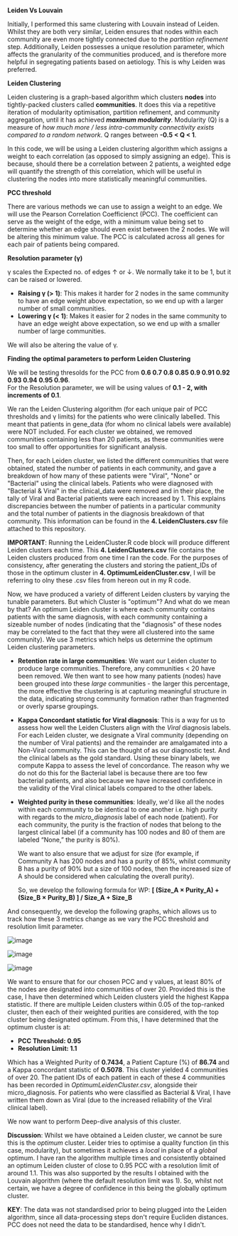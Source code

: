 **Leiden Vs Louvain**

Initially, I performed this same clustering with Louvain instead of Leiden. Whilst they are both very similar, Leiden ensures that nodes within each community are even more tightly connected due to the _partition refinement_ step. Additionally, Leiden possesses a unique resolution parameter, which affects the granularity of the communities produced, and is therefore more helpful in segregating patients based on aetiology. This is why Leiden was preferred.

**Leiden Clustering**

Leiden clustering is a graph-based algorithm which clusters **nodes** into tightly-packed clusters called **communities**.
It does this via a repetitive iteration of modularity optimisation, partition refinement, and community aggregation, until it has achieved _**maximum modularity**_. Modularity (Q) is a measure of _how much more / less intra-community connectivity exists compared to a random network_. Q ranges between **-0.5 < Q < 1**.

In this code, we will be using a Leiden clustering algorithm which assigns a weight to each correlation (as opposed
to simply assigning an edge). This is because, should there be a correlation between 2 patients, a weighted edge
will quantify the strength of this correlation, which will be useful in clustering the nodes into more statistically
meaningful communities. 


**PCC threshold**

There are various methods we can use to assign a weight to an edge. We will use the Pearson Correlation Coefficienct (PCC). The coefficient can serve as the weight of the edge, with a minimum value being set to determine whether an edge should even exist between the 2 nodes. We will be altering this minimum value. The PCC is calculated across all genes for each pair of patients being compared.

**Resolution parameter (γ)**

γ scales the Expected no. of edges ↑ or ↓. We normally take it to be 1, but it can be raised or lowered. 
- **Raising γ (> 1)**: This makes it harder for 2 nodes in the same community to have an edge weight above expectation, so we end up with a larger number of small communities.
- **Lowering γ (< 1)**: Makes it easier for 2 nodes in the same community to have an edge weight above expectation, so we end up with a smaller number of large communities.

We will also be altering the value of γ.

**Finding the optimal parameters to perform Leiden Clustering**

We will be testing thresolds for the PCC from **0.6 0.7 0.8 0.85 0.9 0.91 0.92 0.93 0.94 0.95 0.96**.  
For the Resolution parameter, we will be using values of **0.1 - 2, with increments of 0.1**.

We ran the Leiden Clustering algorithm (for each unique pair of PCC thresholds and γ limits) for the patients who were clinically labelled. This meant that patients in gene_data (for whom no clinical labels were available) were NOT included. For each cluster we obtained, we removed communities containing less than 20 patients, as these communities were too small to offer opportunities for significant analysis.

Then, for each Leiden cluster, we listed the different communities that were obtained, stated the number of patients in each community, and gave a breakdown of how many of these patients were "Viral", "None" or "Bacterial" using the clinical labels. Patients who were diagnosed with "Bacterial & Viral" in the clinical_data were removed and in their place, the tally of Viral and Bacterial patients were each increased by 1. This explains discrepancies between the number of patients in a particular community and the total number of patients in the diagnosis breakdown of that community. This information can be found in the **4. LeidenClusters.csv** file attached to this repository.

**IMPORTANT**: Running the LeidenCluster.R code block will produce different Leiden clusters each time. This **4. LeidenClusters.csv** file contains the Leiden clusters produced from one time I ran the code. For the purposes of consistency, after generating the clusters and storing the patient_IDs of those in the optimum cluster
in **4. OptimumLeidenCluster.csv**, I will be referring to olny these .csv files from hereon out in my R code.

Now, we have produced a variety of different Leiden clusters by varying the tunable parameters. But which Cluster is "optimum"? And what do we mean by that?
An optimum Leiden cluster is where each community contains patients with the same diagnosis, with each community containing a sizeable number of nodes (indicating that the "diagnosis" of these nodes may be correlated to the fact that they were all clustered into the same community). We use 3 metrics which helps us determine the optimum Leiden clustering parameters.

- **Retention rate in large communities**: We want our Leiden cluster to produce large communities.
  Therefore, any communities < 20 have been removed. We then want to see how many patients (nodes) have
  been grouped into these _large_ communities - the larger this percentage, the more effective the clustering is
  at capturing meaningful structure in the data, indicating strong community formation rather than fragmented or
  overly sparse groupings.

- **Kappa Concordant statistic for Viral diagnosis**: This is a way for us to assess how well the Leiden Clusters align with the _Viral_ diagnosis labels.
For each Leiden cluster, we designate a Viral community (depending on the number of Viral patients)
and the remainder are amalgamated into a Non-Viral community. This can be thought of as our diagnostic test. And
the clinical labels as the gold standard. Using these binary labels, we compute Kappa to assess the level of concordance.
The reason why we do not do this for the Bacterial label is because there are too few bacterial patients, and also because
we have increased confidence in the validity of the Viral clinical labels compared to the other labels.
  
- **Weighted purity in these communities**: Ideally, we'd like all the nodes within each community to be identical to one 
  another i.e. high purity with regards to the _micro_diagnosis_ label of each node (patient). For each community, the purity 
  is the fraction of nodes that belong to the largest clinical label (if a community has 100 nodes and 80 of them are labeled 
  “None,” the purity is 80%).

  We want to also ensure that we adjust for size (for example, if Community A has 200 nodes and has a purity of 85%,
  whilst community B has a purity of 90% but a size of 100 nodes, then the increased size of A should be considered when
  calculating the overall purity).

  So, we develop the following formula for WP: **[ (Size_A × Purity_A) + (Size_B × Purity_B) ] / Size_A + Size_B**

And consequently, we develop the following graphs, which allows us to track how these 3 metrics change as we vary the PCC threshold and resolution limit parameter.

![image](https://github.com/user-attachments/assets/a4c72705-15c5-4c69-8a2f-1b9a201e733e)

![image](https://github.com/user-attachments/assets/d71ab0e4-a438-4418-8909-78550013af5d)

![image](https://github.com/user-attachments/assets/9c69c188-a8c3-4abf-ab82-bc8ad7ba7b42)

We want to ensure that for our chosen PCC and γ values, at least 80% of the nodes are designated into communities of over 20.
Provided this is the case, I have then determined which Leiden clusters yield the highest Kappa statistic. If there are multiple 
Leiden clusters within 0.05 of the top-ranked cluster, then each of their weighted purities are considered, with the top
cluster being designated optimum. From this, I have determined that the optimum cluster is at:
- **PCC Threshold: 0.95**
- **Resolution Limit: 1.1**

Which has a Weighted Purity of **0.7434**, a Patient Capture (%) of **86.74** and a Kappa concordant statistic of
**0.5078**. This cluster yielded 4 communities of over 20. The patient IDs of each patient in each of these
4 communities has been recorded in _OptimumLeidenCluster.csv_, alongside their micro_diagnosis. For patients
who were classified as Bacterial & Viral, I have written them down as Viral (due to the increased reliability
of the Viral clinical label).

We now want to perform Deep-dive analysis of this cluster.

**Discussion**: Whilst we have obtained a Leiden cluster, we cannot be sure this is the _optimum_ cluster. 
Leider tries to optimise a quality function (in this case, modularity), but sometimes it achieves a _local_
in place of a _global_ optimum. I have ran the algorithm multiple times and consistently obtained an optimum
Leiden cluster of close to 0.95 PCC with a resolution limit of around 1.1. This was also supported by the results
I obtained with the Louvain algorithm (where the default resolution limit was 1). So, whilst not certain, 
we have a degree of confidence in this being the globally optimum cluster. 

**KEY**: The data was not standardised prior to being plugged into the Leiden algorithm, since all 
data-processing steps don't require Eucliden distances. PCC does not need the data to be 
standardised, hence why I didn't.

